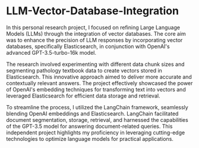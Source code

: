 # LLM-Vector-Database-Integration

In this personal research project, I focused on refining Large Language Models (LLMs) through the integration of vector databases. The core aim was to enhance the precision of LLM responses by incorporating vector databases, specifically Elasticsearch, in conjunction with OpenAI's advanced GPT-3.5-turbo-16k model.

The research involved experimenting with different data chunk sizes and segmenting pathology textbook data to create vectors stored in Elasticsearch. This innovative approach aimed to deliver more accurate and contextually relevant answers. The project effectively showcased the power of OpenAI's embedding techniques for transforming text into vectors and leveraged Elasticsearch for efficient data storage and retrieval.

To streamline the process, I utilized the LangChain framework, seamlessly blending OpenAI embeddings and Elasticsearch. LangChain facilitated document segmentation, storage, retrieval, and harnessed the capabilities of the GPT-3.5 model for answering document-related queries. This independent project highlights my proficiency in leveraging cutting-edge technologies to optimize language models for practical applications.

